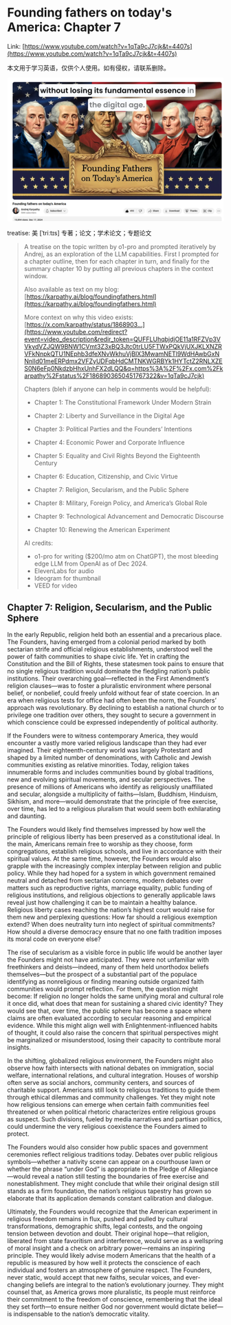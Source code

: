 # Founding fathers on today's America: Chapter 7

Link: [https://www.youtube.com/watch?v=1qTa9cJ7cjk&t=4407s](https://www.youtube.com/watch?v=1qTa9cJ7cjk&t=4407s)

本文用于学习英语，仅供个人使用。如有侵权，请联系删除。

![image-20241218094149308](./assets/image-20241218094149308.png)



treatise: 美 [ˈtriːtɪs]   专著；论文；学术论文；专题论文

>A treatise on the topic written by o1-pro and prompted iteratively by Andrej, as an exploration of the LLM capabilities. First I prompted for a chapter outline, then for each chapter in turn, and finally for the summary chapter 10 by putting all previous chapters in the context window.  
>
>Also available as text on my blog: [https://karpathy.ai/blog/foundingfathers.html](https://karpathy.ai/blog/foundingfathers.html)
>
>More context on why this video exists: [https://x.com/karpathy/status/1868903...](https://www.youtube.com/redirect?event=video_description&redir_token=QUFFLUhqbjdjOE11a1RFZVp3VVkydVZJQW9BNW1CVmt3Z3xBQ3Jtc0trLU5FTWxPQkVjUXJKLXNZRVFkNnpkQTU1NEphb3dfeXNvWkhuVjBIX3MwamNETl9WdHAwbGxNNnlId01meERPdmx2VFZyUDFqbHdCMTNKWGRBYk1HYTctZ2RNLXZES0N6eFp0NkdzbHhxUnhFX2dLQQ&q=https%3A%2F%2Fx.com%2Fkarpathy%2Fstatus%2F1868903650451767322&v=1qTa9cJ7cjk) 
>
>Chapters (bleh if anyone can help in comments would be helpful): 
>
>- Chapter 1: The Constitutional Framework Under Modern Strain 
>
>- Chapter 2: Liberty and Surveillance in the Digital Age 
>
>- Chapter 3: Political Parties and the Founders’ Intentions 
>
>- Chapter 4: Economic Power and Corporate Influence 
>
>- Chapter 5: Equality and Civil Rights Beyond the Eighteenth Century 
>
>- Chapter 6: Education, Citizenship, and Civic Virtue 
>
>- Chapter 7: Religion, Secularism, and the Public Sphere 
>
>- Chapter 8: Military, Foreign Policy, and America’s Global Role 
>
>- Chapter 9: Technological Advancement and Democratic Discourse 
>
>- Chapter 10: Renewing the American Experiment 
>
>
>
>AI credits:
>
>- o1-pro for writing ($200/mo atm on ChatGPT), the most bleeding edge LLM from OpenAI as of Dec 2024.
>- ElevenLabs for audio
>- Ideogram for thumbnail
>- VEED for video





## Chapter 7: Religion, Secularism, and the Public Sphere 

In the early Republic, religion held both an essential and a precarious place. The Founders, having emerged from a colonial period marked by both sectarian strife and official religious establishments, understood well the power of faith communities to shape civic life. Yet in crafting the Constitution and the Bill of Rights, these statesmen took pains to ensure that no single religious tradition would dominate the fledgling nation’s public institutions. Their overarching goal—reflected in the First Amendment’s religion clauses—was to foster a pluralistic environment where personal belief, or nonbelief, could freely unfold without fear of state coercion. In an era when religious tests for office had often been the norm, the Founders’ approach was revolutionary. By declining to establish a national church or to privilege one tradition over others, they sought to secure a government in which conscience could be expressed independently of political authority.

If the Founders were to witness contemporary America, they would encounter a vastly more varied religious landscape than they had ever imagined. Their eighteenth-century world was largely Protestant and shaped by a limited number of denominations, with Catholic and Jewish communities existing as relative minorities. Today, religion takes innumerable forms and includes communities bound by global traditions, new and evolving spiritual movements, and secular perspectives. The presence of millions of Americans who identify as religiously unaffiliated and secular, alongside a multiplicity of faiths—Islam, Buddhism, Hinduism, Sikhism, and more—would demonstrate that the principle of free exercise, over time, has led to a religious pluralism that would seem both exhilarating and daunting.

The Founders would likely find themselves impressed by how well the principle of religious liberty has been preserved as a constitutional ideal. In the main, Americans remain free to worship as they choose, form congregations, establish religious schools, and live in accordance with their spiritual values. At the same time, however, the Founders would also grapple with the increasingly complex interplay between religion and public policy. While they had hoped for a system in which government remained neutral and detached from sectarian concerns, modern debates over matters such as reproductive rights, marriage equality, public funding of religious institutions, and religious objections to generally applicable laws reveal just how challenging it can be to maintain a healthy balance. Religious liberty cases reaching the nation’s highest court would raise for them new and perplexing questions: How far should a religious exemption extend? When does neutrality turn into neglect of spiritual commitments? How should a diverse democracy ensure that no one faith tradition imposes its moral code on everyone else?

The rise of secularism as a visible force in public life would be another layer the Founders might not have anticipated. They were not unfamiliar with freethinkers and deists—indeed, many of them held unorthodox beliefs themselves—but the prospect of a substantial part of the populace identifying as nonreligious or finding meaning outside organized faith communities would prompt reflection. For them, the question might become: If religion no longer holds the same unifying moral and cultural role it once did, what does that mean for sustaining a shared civic identity? They would see that, over time, the public sphere has become a space where claims are often evaluated according to secular reasoning and empirical evidence. While this might align well with Enlightenment-influenced habits of thought, it could also raise the concern that spiritual perspectives might be marginalized or misunderstood, losing their capacity to contribute moral insights.

In the shifting, globalized religious environment, the Founders might also observe how faith intersects with national debates on immigration, social welfare, international relations, and cultural integration. Houses of worship often serve as social anchors, community centers, and sources of charitable support. Americans still look to religious traditions to guide them through ethical dilemmas and community challenges. Yet they might note how religious tensions can emerge when certain faith communities feel threatened or when political rhetoric characterizes entire religious groups as suspect. Such divisions, fueled by media narratives and partisan politics, could undermine the very religious coexistence the Founders aimed to protect.

The Founders would also consider how public spaces and government ceremonies reflect religious traditions today. Debates over public religious symbols—whether a nativity scene can appear on a courthouse lawn or whether the phrase “under God” is appropriate in the Pledge of Allegiance—would reveal a nation still testing the boundaries of free exercise and nonestablishment. They might conclude that while their original design still stands as a firm foundation, the nation’s religious tapestry has grown so elaborate that its application demands constant calibration and dialogue.

Ultimately, the Founders would recognize that the American experiment in religious freedom remains in flux, pushed and pulled by cultural transformations, demographic shifts, legal contests, and the ongoing tension between devotion and doubt. Their original hope—that religion, liberated from state favoritism and interference, would serve as a wellspring of moral insight and a check on arbitrary power—remains an inspiring principle. They would likely advise modern Americans that the health of a republic is measured by how well it protects the conscience of each individual and fosters an atmosphere of genuine respect. The Founders, never static, would accept that new faiths, secular voices, and ever-changing beliefs are integral to the nation’s evolutionary journey. They might counsel that, as America grows more pluralistic, its people must reinforce their commitment to the freedom of conscience, remembering that the ideal they set forth—to ensure neither God nor government would dictate belief—is indispensable to the nation’s democratic vitality.